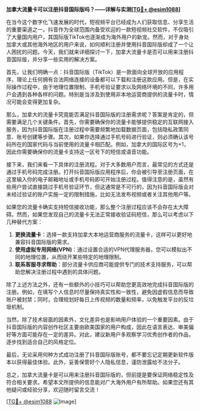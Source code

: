 **加拿大流量卡可以注册抖音国际版吗？——详解与实测[[TG💪+ @esim1088](https://t.me/s/esim1088)]**

在当今这个数字化飞速发展的时代，短视频平台已经成为人们获取信息、分享生活的重要渠道之一。抖音作为全球范围内备受欢迎的一款短视频社交软件，不仅吸引了大量国内用户，其国际版TikTok也逐渐成为海外用户的新宠。然而，对于身处加拿大或其他海外地区的用户来说，如何顺利注册并使用抖音国际版却成了一个让人困扰的问题。今天，我们就来详细探讨一下，加拿大流量卡是否可以用来注册抖音国际版，并分享一些实用的解决方案。

首先，让我们明确一点：抖音国际版（TikTok）是一款面向全球开放的应用程序，理论上任何拥有合法网络连接的设备都可以下载和注册这款应用。但是，在实际操作过程中，由于地理位置限制、手机号验证要求以及网络环境的不同，许多用户会遇到各种各样的问题。特别是当涉及到使用非本地运营商提供的流量卡时，情况可能会变得更加复杂。

那么，加拿大的流量卡究竟能否满足抖音国际版的注册需求呢？答案是肯定的，但需要满足几个关键条件。首先，你需要确保你的流量卡能够提供稳定的互联网接入服务，因为抖音国际版在注册过程中需要频繁地加载数据页面，包括隐私政策同意、账号创建等步骤。其次，如果你选择通过手机号码进行验证，则必须确认该号码所在的国家代码与当前使用的流量卡相匹配。例如，加拿大的国际区号为+1，因此你需要确保你的流量卡支持这一区号下的短信或语音功能。

接下来，我们来看一下具体的注册流程。对于大多数用户而言，最常见的方式还是通过手机号码完成注册。打开抖音国际版应用程序后，你会被引导至注册页面，在这里输入你的电子邮箱地址或手机号码即可开始注册过程。值得注意的是，虽然有些用户尝试直接跳过手机号验证环节，但这通常是不可行的，因为抖音国际版会对未经过验证的账户实施一定的限制措施，比如无法发布视频或者关注其他用户等。

如果您的流量卡确实支持短信接收功能，那么整个注册过程应该不会存在太大障碍。然而，如果您发现自己的流量卡无法正常接收验证码短信，那么可以考虑以下几种替代方案：

1. **更换流量卡**：选择一款支持加拿大本地运营商服务的流量卡，这样可以更好地兼容抖音国际版的需求。
2. **使用虚拟专用网络(VPN)**：通过设置合适的VPN代理服务器，您可以模拟出不同的地理位置，从而绕开某些特定的地理限制。
3. **联系客服寻求帮助**：部分流量卡供应商可能提供专门的技术支持服务，可以帮助您解决注册过程中遇到的具体问题。

除了上述方法之外，还有一些额外的小技巧可以帮助您更高效地完成抖音国际版的注册。例如，在填写个人信息时尽量保持真实性和一致性，避免因虚假信息而导致账户被封禁；同时，合理规划好每日上传视频的数量和频率，以免触发平台的反垃圾机制。

当然，除了技术层面的因素外，文化差异也是影响用户体验的一个重要因素。由于抖音国际版的内容创作社区主要由欧美国家的用户构成，因此在语言表达、审美偏好等方面可能存在一定的差异。对此，建议新用户多观察学习优秀创作者的作品，逐步找到适合自己的风格定位。

最后，无论采用何种方式成功注册了抖音国际版账号，都不要忘记定期更新软件版本以获得最佳体验。此外，妥善保管好个人隐私信息，谨防泄露给不法分子。

总之，加拿大流量卡是可以用来注册抖音国际版的，但前提是要保证网络稳定性及符合相关要求。希望本文所提供的信息能对广大海外用户有所帮助。如果您还有其他疑问或经验分享，欢迎随时留言交流！

[[TG💪+ @esim1088](https://t.me/s/esim1088) ![Image](https://i.postimg.cc/4NQfJmqS/Snipaste-2025-05-13-00-14-12.png)]